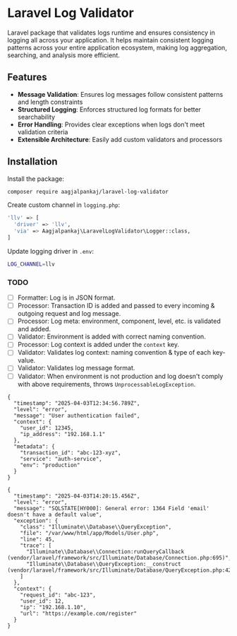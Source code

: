 # Laravel Log Validator
Laravel package that validates logs runtime and ensures consistency in logging all across your application.
It helps maintain consistent logging patterns across your entire application ecosystem, making log aggregation, searching, and analysis more efficient.

## Features

- **Message Validation**: Ensures log messages follow consistent patterns and length constraints
- **Structured Logging**: Enforces structured log formats for better searchability
- **Error Handling**: Provides clear exceptions when logs don't meet validation criteria
- **Extensible Architecture**: Easily add custom validators and processors

## Installation

Install the package:
```bash
composer require aagjalpankaj/laravel-log-validator
```

Create custom channel in `logging.php`:
```bash
'llv' => [
  'driver' => 'llv',
  'via' => Aagjalpankaj\LaravelLogValidator\Logger::class,
]
```

Update logging driver in `.env`:
```bash
LOG_CHANNEL=llv
```

### TODO

- [ ] Formatter: Log is in JSON format.
- [ ] Processor: Transaction ID is added and passed to every incoming & outgoing request and log message.
- [ ] Processor: Log meta: environment, component, level, etc. is validated and added.
- [ ] Validator: Environment is added with correct naming convention.
- [ ] Processor: Log context is added under the `context` key.
- [ ] Validator: Validates log context: naming convention & type of each key-value.
- [ ] Validator: Validates log message format.
- [ ] Validator: When environment is not production and log doesn't comply with above requirements, throws `UnprocessableLogException`.

```
{
  "timestamp": "2025-04-03T12:34:56.789Z",
  "level": "error",
  "message": "User authentication failed",
  "context": {
    "user_id": 12345,
    "ip_address": "192.168.1.1"
  },
  "metadata": {
    "transaction_id": "abc-123-xyz",
    "service": "auth-service",
    "env": "production"
  }
}
```

```
{
  "timestamp": "2025-04-03T14:20:15.456Z",
  "level": "error",
  "message": "SQLSTATE[HY000]: General error: 1364 Field 'email' doesn't have a default value",
  "exception": {
    "class": "Illuminate\\Database\\QueryException",
    "file": "/var/www/html/app/Models/User.php",
    "line": 45,
    "trace": [
      "Illuminate\\Database\\Connection:runQueryCallback (vendor/laravel/framework/src/Illuminate/Database/Connection.php:695)",
      "Illuminate\\Database\\QueryException:__construct (vendor/laravel/framework/src/Illuminate/Database/QueryException.php:42)"
    ]
  },
  "context": {
    "request_id": "abc-123",
    "user_id": 12,
    "ip": "192.168.1.10",
    "url": "https://example.com/register"
  }
}
```
